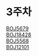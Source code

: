 # 3주차

[BOJ5679](https://www.acmicpc.net/problem/5639)  
[BOJ18428](https://www.acmicpc.net/problem/18428)  
[BOJ5568](https://www.acmicpc.net/problem/5568)  
[BOJ12101](https://www.acmicpc.net/problem/12101)
